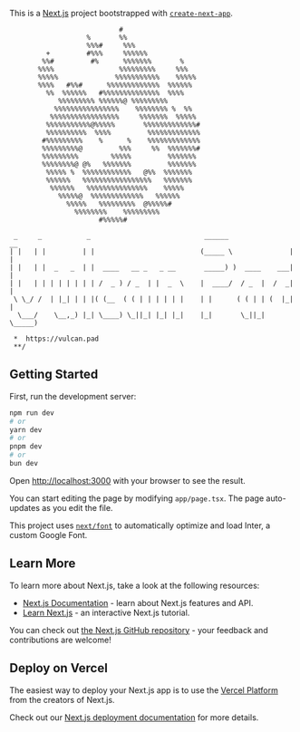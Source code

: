 This is a [Next.js](https://nextjs.org/) project bootstrapped with [`create-next-app`](https://github.com/vercel/next.js/tree/canary/packages/create-next-app).

```
                           #                           
                   %       %%                          
                   %%%#     %%%                        
         +         #%%%     %%%%%%                        
        %%#         #%      %%%%%%%       %              
       %%%%                %%%%%%%%%     %%%  
       %%%%%              %%%%%%%%%%%    %%%%%  
       %%%%   #%%#      %%%%%%%%%%%%%  %%%%%%   
         %%  %%%%%%   #%%%%%%%%%%%%%%  %%%% 
            %%%%%%%%% %%%%%%@ %%%%%%%%%     
           %%%%%%%%%%%%%%%%    %%%%%%%% %  %% 
          %%%%%%%%%%%%%%%%%     %%%%%%%  %%%%% 
         %%%%%%%%%%%@%%%%%       %%%%%%%%%%%%%#
         %%%%%%%%%%  %%%%         %%%%%%%%%%%%%
        #%%%%%%%%%    %      %    %%%%%%%%%%%%%
        %%%%%%%%%@         %%%     %%  %%%%%%%#          
        %%%%%%%%%        %%%%%         %%%%%%%           
        %%%%%%%%@ @%   %%%%%%%         %%%%%%%           
         %%%%% %  %%%%%%%%%%%%   @%%  %%%%%%%            
         %%%%%%   %%%%%%%%%%%%%%%%%   %%%%%%%            
          %%%%%%   %%%%%%%%%%%%%%%    %%%%%              
            %%%%%@  %%%%%%%%%%%%%   %%%%%%               
              %%%%%   %%%%%%%%%  @%%%%%#                 
                %%%%%%%%    %%%%%%%%%                    
                      #%%%%%#  

 _     _           _                            ______               __          
| |   | |         | |                          (_____ \              | |   
| |   | |  _   _  | |  ____   __ _   _ __       _____) )  ____    ___| |  
| |   | | | | | | | | /  _ ) / _  | |  _  \    |  ____/  / _  |  /  _| |  
 \ \_/ /  | |_| | | |( (__  ( ( | | | | | |    | |      ( ( | | (  |_| |  
  \___/    \__,_) |_| \____) \_||_| |_| |_|    |_|       \_||_|  \_____) 

 *  https://vulcan.pad
 **/     

```

## Getting Started

First, run the development server:

```bash
npm run dev
# or
yarn dev
# or
pnpm dev
# or
bun dev
```

Open [http://localhost:3000](http://localhost:3000) with your browser to see the result.

You can start editing the page by modifying `app/page.tsx`. The page auto-updates as you edit the file.

This project uses [`next/font`](https://nextjs.org/docs/basic-features/font-optimization) to automatically optimize and load Inter, a custom Google Font.

## Learn More

To learn more about Next.js, take a look at the following resources:

- [Next.js Documentation](https://nextjs.org/docs) - learn about Next.js features and API.
- [Learn Next.js](https://nextjs.org/learn) - an interactive Next.js tutorial.

You can check out [the Next.js GitHub repository](https://github.com/vercel/next.js/) - your feedback and contributions are welcome!

## Deploy on Vercel

The easiest way to deploy your Next.js app is to use the [Vercel Platform](https://vercel.com/new?utm_medium=default-template&filter=next.js&utm_source=create-next-app&utm_campaign=create-next-app-readme) from the creators of Next.js.

Check out our [Next.js deployment documentation](https://nextjs.org/docs/deployment) for more details.
